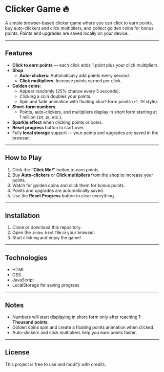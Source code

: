 # Clicker Game 🔥

A simple browser-based clicker game where you can click to earn points, buy auto-clickers and click multipliers, and collect golden coins for bonus points. Points and upgrades are saved locally on your device.

---

## Features

- **Click to earn points** — each click adds 1 point plus your click multipliers.
- **Shop**
  - **Auto-clickers**: Automatically add points every second.
  - **Click multipliers**: Increase points earned per click.
- **Golden coins**:
  - Appear randomly (25% chance every 5 seconds).  
  - Clicking a coin doubles your points.  
  - Spin and fade animation with floating short-form points (`+1.2M` style).  
- **Short-form numbers**:
  - Points, auto-clickers, and multipliers display in short form starting at 1 million (`1M`, `1B`, etc.).
- **Sparkle effect** when clicking points or coins.
- **Reset progress** button to start over.
- Fully **local storage** support — your points and upgrades are saved in the browser.

---

## How to Play

1. Click the **“Click Me!”** button to earn points.
2. Buy **Auto-clickers** or **Click multipliers** from the shop to increase your points.
3. Watch for golden coins and click them for bonus points.
4. Points and upgrades are automatically saved.  
5. Use the **Reset Progress** button to clear everything.

---

## Installation

1. Clone or download this repository.
2. Open the `index.html` file in your browser.
3. Start clicking and enjoy the game!

---

## Technologies

- HTML  
- CSS  
- JavaScript  
- LocalStorage for saving progress

---

## Notes

- Numbers will start displaying in short-form only after reaching **1 Thousand points**.
- Golden coins spin and create a floating points animation when clicked.
- Auto-clickers and click multipliers help you earn points faster.

---

## License

This project is free to use and modify with credits.
